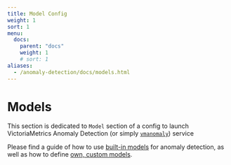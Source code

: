 ```yaml
---
title: Model Config
weight: 1
sort: 1
menu:
  docs:
    parent: "docs"
    weight: 1
    # sort: 1
aliases:
  - /anomaly-detection/docs/models.html
---
```


# Models

This section is dedicated to `Model` section of a config to launch VictoriaMetrics Anomaly Detection (or simply [`vmanomaly`](/vmanomaly.html)) service


Please find a guide of how to use [built-in models](/anomaly-detection/docs/models/models.html) for anomaly detection, as well as how to define [own, custom models](/anomaly-detection/docs/models/custom_model.html).   